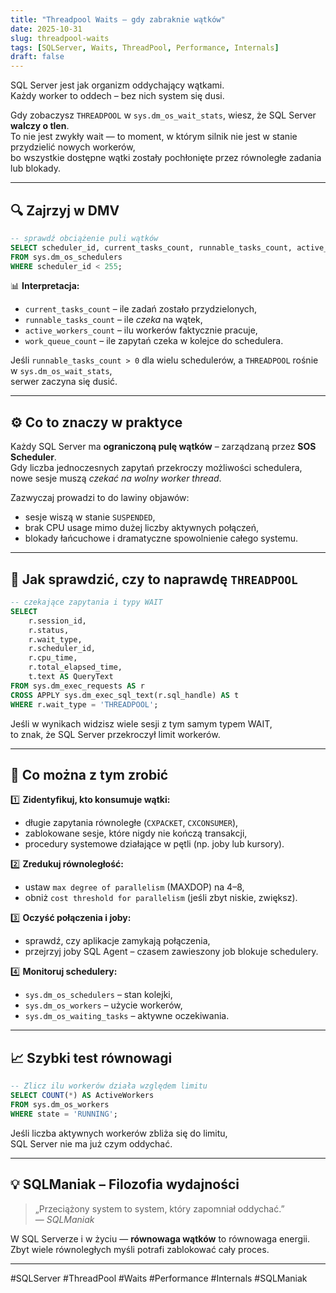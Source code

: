 ```yaml
---
title: "Threadpool Waits – gdy zabraknie wątków"
date: 2025-10-31
slug: threadpool-waits
tags: [SQLServer, Waits, ThreadPool, Performance, Internals]
draft: false
---
```


SQL Server jest jak organizm oddychający wątkami.  
Każdy worker to oddech – bez nich system się dusi.  

Gdy zobaczysz `THREADPOOL` w `sys.dm_os_wait_stats`, wiesz, że SQL Server **walczy o tlen**.  
To nie jest zwykły wait — to moment, w którym silnik nie jest w stanie przydzielić nowych workerów,  
bo wszystkie dostępne wątki zostały pochłonięte przez równoległe zadania lub blokady.

---

## 🔍 Zajrzyj w DMV

```sql
-- sprawdź obciążenie puli wątków
SELECT scheduler_id, current_tasks_count, runnable_tasks_count, active_workers_count, work_queue_count
FROM sys.dm_os_schedulers
WHERE scheduler_id < 255;
```

📊 **Interpretacja:**
- `current_tasks_count` – ile zadań zostało przydzielonych,  
- `runnable_tasks_count` – ile *czeka* na wątek,  
- `active_workers_count` – ilu workerów faktycznie pracuje,  
- `work_queue_count` – ile zapytań czeka w kolejce do schedulera.  

Jeśli `runnable_tasks_count > 0` dla wielu schedulerów, a `THREADPOOL` rośnie w `sys.dm_os_wait_stats`,  
serwer zaczyna się dusić.

---

## ⚙️ Co to znaczy w praktyce

Każdy SQL Server ma **ograniczoną pulę wątków** – zarządzaną przez **SOS Scheduler**.  
Gdy liczba jednoczesnych zapytań przekroczy możliwości schedulera,  
nowe sesje muszą *czekać na wolny worker thread*.  

Zazwyczaj prowadzi to do lawiny objawów:
- sesje wiszą w stanie `SUSPENDED`,  
- brak CPU usage mimo dużej liczby aktywnych połączeń,  
- blokady łańcuchowe i dramatyczne spowolnienie całego systemu.

---

## 🧠 Jak sprawdzić, czy to naprawdę `THREADPOOL`

```sql
-- czekające zapytania i typy WAIT
SELECT
    r.session_id,
    r.status,
    r.wait_type,
    r.scheduler_id,
    r.cpu_time,
    r.total_elapsed_time,
    t.text AS QueryText
FROM sys.dm_exec_requests AS r
CROSS APPLY sys.dm_exec_sql_text(r.sql_handle) AS t
WHERE r.wait_type = 'THREADPOOL';
```

Jeśli w wynikach widzisz wiele sesji z tym samym typem WAIT,  
to znak, że SQL Server przekroczył limit workerów.

---

## 🧩 Co można z tym zrobić

1️⃣ **Zidentyfikuj, kto konsumuje wątki:**
   - długie zapytania równoległe (`CXPACKET`, `CXCONSUMER`),  
   - zablokowane sesje, które nigdy nie kończą transakcji,  
   - procedury systemowe działające w pętli (np. joby lub kursory).

2️⃣ **Zredukuj równoległość:**
   - ustaw `max degree of parallelism` (MAXDOP) na 4–8,  
   - obniż `cost threshold for parallelism` (jeśli zbyt niskie, zwiększ).  

3️⃣ **Oczyść połączenia i joby:**
   - sprawdź, czy aplikacje zamykają połączenia,  
   - przejrzyj joby SQL Agent – czasem zawieszony job blokuje schedulery.

4️⃣ **Monitoruj schedulery:**
   - `sys.dm_os_schedulers` – stan kolejki,  
   - `sys.dm_os_workers` – użycie workerów,  
   - `sys.dm_os_waiting_tasks` – aktywne oczekiwania.

---

## 📈 Szybki test równowagi

```sql
-- Zlicz ilu workerów działa względem limitu
SELECT COUNT(*) AS ActiveWorkers
FROM sys.dm_os_workers
WHERE state = 'RUNNING';
```

Jeśli liczba aktywnych workerów zbliża się do limitu,  
SQL Server nie ma już czym oddychać.

---

## 💡 SQLManiak – Filozofia wydajności

> „Przeciążony system to system, który zapomniał oddychać.”  
> — *SQLManiak*

W SQL Serverze i w życiu — **równowaga wątków** to równowaga energii.  
Zbyt wiele równoległych myśli potrafi zablokować cały proces.

---

#SQLServer #ThreadPool #Waits #Performance #Internals #SQLManiak
